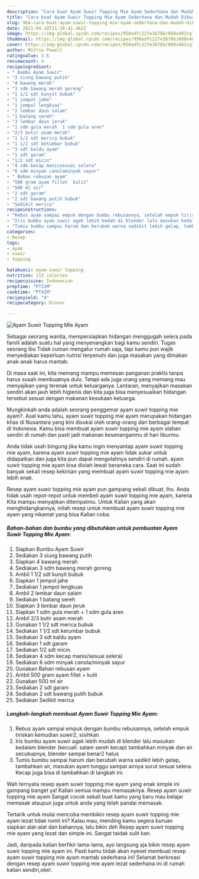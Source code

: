 ```yaml
---
description: "Cara buat Ayam Suwir Topping Mie Ayam Sederhana dan Mudah Dibuat"
title: "Cara buat Ayam Suwir Topping Mie Ayam Sederhana dan Mudah Dibuat"
slug: 964-cara-buat-ayam-suwir-topping-mie-ayam-sederhana-dan-mudah-dibuat
date: 2021-04-18T21:38:42.482Z
image: https://img-global.cpcdn.com/recipes/950adfc22fe3b78b/680x482cq70/ayam-suwir-topping-mie-ayam-foto-resep-utama.jpg
thumbnail: https://img-global.cpcdn.com/recipes/950adfc22fe3b78b/680x482cq70/ayam-suwir-topping-mie-ayam-foto-resep-utama.jpg
cover: https://img-global.cpcdn.com/recipes/950adfc22fe3b78b/680x482cq70/ayam-suwir-topping-mie-ayam-foto-resep-utama.jpg
author: Mittie Powell
ratingvalue: 3.6
reviewcount: 4
recipeingredient:
- " Bumbu Ayam Suwir"
- "3 siung bawang putih"
- "4 bawang merah"
- "3 sdm bawang merah goreng"
- "1 1/2 sdt kunyit bubuk"
- "1 jempol jahe"
- "1 jempol lengkuas"
- "2 lembar daun salam"
- "1 batang sereh"
- "3 lembar daun jeruk"
- "1 sdm gula merah  1 sdm gula aren"
- "2/3 butir asam merah"
- "1 1/2 sdt merica bubuk"
- "1 1/2 sdt ketumbar bubuk"
- "3 sdt kaldu ayam"
- "1 sdt garam"
- "1/2 sdt micin"
- "4 sdm kecap manissesuai selera"
- "6 sdm minyak canolaminyak sayur"
- " Bahan rebusan ayam"
- "500 gram ayam fillet  kulit"
- "500 ml air"
- "2 sdt garam"
- "2 sdt bawang putih bubuk"
- "Sedikit merica"
recipeinstructions:
- "Rebus ayam sampai empuk dengan bumbu rebusannya, setelah empuk tiriskan kemudian suwir2, sisihkan"
- "Iris bumbu ayam suwir agak lebih mudah di blender lalu masukan kedalam blender (kecuali: salam sereh kecap) tambahkan minyak dan air secukupnya, blender sampai benar2 halus"
- "Tumis bumbu sampai harum dan berubah warna sedikit lebih gelap, tambahkan air, masukan ayam tunggu sampai airnya surut sesuai selera. Kecap juga bisa di tambahkan di langkah ini."
categories:
- Resep
tags:
- ayam
- suwir
- topping

katakunci: ayam suwir topping 
nutrition: 113 calories
recipecuisine: Indonesian
preptime: "PT22M"
cooktime: "PT42M"
recipeyield: "4"
recipecategory: Dinner

---
```



![Ayam Suwir Topping Mie Ayam](https://img-global.cpcdn.com/recipes/950adfc22fe3b78b/680x482cq70/ayam-suwir-topping-mie-ayam-foto-resep-utama.jpg)

Sebagai seorang wanita, mempersiapkan hidangan menggugah selera pada famili adalah suatu hal yang menyenangkan bagi kamu sendiri. Tugas seorang ibu Tidak cuman mengatur rumah saja, tapi kamu pun wajib menyediakan keperluan nutrisi terpenuhi dan juga masakan yang dimakan anak-anak harus mantab.

Di masa  saat ini, kita memang mampu memesan panganan praktis tanpa harus susah membuatnya dulu. Tetapi ada juga orang yang memang mau menyajikan yang terenak untuk keluarganya. Lantaran, menyajikan masakan sendiri akan jauh lebih higienis dan kita juga bisa menyesuaikan hidangan tersebut sesuai dengan makanan kesukaan keluarga. 



Mungkinkah anda adalah seorang penggemar ayam suwir topping mie ayam?. Asal kamu tahu, ayam suwir topping mie ayam merupakan hidangan khas di Nusantara yang kini disukai oleh orang-orang dari berbagai tempat di Indonesia. Kamu bisa membuat ayam suwir topping mie ayam olahan sendiri di rumah dan pasti jadi makanan kesenanganmu di hari liburmu.

Anda tidak usah bingung jika kamu ingin menyantap ayam suwir topping mie ayam, karena ayam suwir topping mie ayam tidak sukar untuk didapatkan dan juga kita pun dapat mengolahnya sendiri di rumah. ayam suwir topping mie ayam bisa diolah lewat beraneka cara. Saat ini sudah banyak sekali resep kekinian yang membuat ayam suwir topping mie ayam lebih enak.

Resep ayam suwir topping mie ayam pun gampang sekali dibuat, lho. Anda tidak usah repot-repot untuk membeli ayam suwir topping mie ayam, karena Kita mampu menyajikan ditempatmu. Untuk Kalian yang akan menghidangkannya, inilah resep untuk membuat ayam suwir topping mie ayam yang nikamat yang bisa Kalian coba.

<!--inarticleads1-->

##### Bahan-bahan dan bumbu yang dibutuhkan untuk pembuatan Ayam Suwir Topping Mie Ayam:

1. Siapkan  Bumbu Ayam Suwir
1. Sediakan 3 siung bawang putih
1. Siapkan 4 bawang merah
1. Sediakan 3 sdm bawang merah goreng
1. Ambil 1 1/2 sdt kunyit bubuk
1. Siapkan 1 jempol jahe
1. Sediakan 1 jempol lengkuas
1. Ambil 2 lembar daun salam
1. Sediakan 1 batang sereh
1. Siapkan 3 lembar daun jeruk
1. Siapkan 1 sdm gula merah + 1 sdm gula aren
1. Ambil 2/3 butir asam merah
1. Gunakan 1 1/2 sdt merica bubuk
1. Sediakan 1 1/2 sdt ketumbar bubuk
1. Sediakan 3 sdt kaldu ayam
1. Sediakan 1 sdt garam
1. Sediakan 1/2 sdt micin
1. Sediakan 4 sdm kecap manis/sesuai selera)
1. Sediakan 6 sdm minyak canola/minyak sayur
1. Gunakan  Bahan rebusan ayam
1. Ambil 500 gram ayam fillet + kulit
1. Gunakan 500 ml air
1. Sediakan 2 sdt garam
1. Sediakan 2 sdt bawang putih bubuk
1. Sediakan Sedikit merica




<!--inarticleads2-->

##### Langkah-langkah membuat Ayam Suwir Topping Mie Ayam:

1. Rebus ayam sampai empuk dengan bumbu rebusannya, setelah empuk tiriskan kemudian suwir2, sisihkan
1. Iris bumbu ayam suwir agak lebih mudah di blender lalu masukan kedalam blender (kecuali: salam sereh kecap) tambahkan minyak dan air secukupnya, blender sampai benar2 halus
1. Tumis bumbu sampai harum dan berubah warna sedikit lebih gelap, tambahkan air, masukan ayam tunggu sampai airnya surut sesuai selera. Kecap juga bisa di tambahkan di langkah ini.




Wah ternyata resep ayam suwir topping mie ayam yang enak simple ini gampang banget ya! Kalian semua mampu memasaknya. Resep ayam suwir topping mie ayam Sangat cocok sekali buat kamu yang baru mau belajar memasak ataupun juga untuk anda yang telah pandai memasak.

Tertarik untuk mulai mencoba membikin resep ayam suwir topping mie ayam lezat tidak rumit ini? Kalau mau, mending kamu segera buruan siapkan alat-alat dan bahannya, lalu bikin deh Resep ayam suwir topping mie ayam yang lezat dan simple ini. Sangat taidak sulit kan. 

Jadi, daripada kalian berfikir lama-lama, ayo langsung aja bikin resep ayam suwir topping mie ayam ini. Pasti kamu tiidak akan nyesel membuat resep ayam suwir topping mie ayam mantab sederhana ini! Selamat berkreasi dengan resep ayam suwir topping mie ayam lezat sederhana ini di rumah kalian sendiri,oke!.

